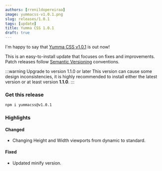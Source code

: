 ```yaml
---
authors: [rrenildopereiraa]
image: yummacss-v1.0.1.png
slug: releases/1.0.1
tags: [update]
title: Yumma CSS 1.0.1
draft: true
---
```


I'm happy to say that [Yumma CSS v1.0.1](https://github.com/yumma-lib/yumma-css/releases/tag/v1.0.1) is out now!

This is an easy-to-install update that focuses on fixes and improvements. Patch releases follow [Semantic Versioning](https://docs.npmjs.com/about-semantic-versioning) conventions.

<!-- truncate -->

:::warning Upgrade to version 1.1.0 or later
This version can cause some design inconsistencies, it is highly recommended to install either the latest version or at least version 
**1.1.0**.
:::

### Get this release

```bash
npm i yummacss@v1.0.1
```

### Highlights

#### Changed
- Changing Height and Width viewports from dynamic to standard.

#### Fixed
- Updated minify version.